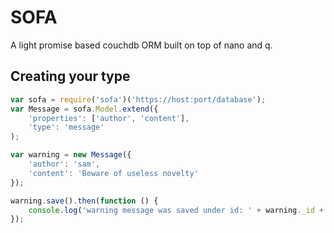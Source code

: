# SOFA
A light promise based couchdb ORM built on top of nano and q.

## Creating your type
```javascript
var sofa = require('sofa')('https://host:port/database');
var Message = sofa.Model.extend({
	'properties': ['author', 'content'],
	'type': 'message'
);

var warning = new Message({
	'author': 'sam',
	'content': 'Beware of useless novelty'
});

warning.save().then(function () {
	console.log('warning message was saved under id: ' + warning._id + ', rev: ' + warning._rev);
});
```
